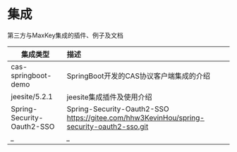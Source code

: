 
# 集成

第三方与MaxKey集成的插件、例子及文档

| 集成类型    | 描述    |
| --------| :-----  | 
| cas-springboot-demo     | SpringBoot开发的CAS协议客户端集成的介绍                        |
| jeesite/5.2.1           | jeesite集成插件及使用介绍        |
| Spring-Security-Oauth2-SSO | Spring-Security-Oauth2-SSO  https://gitee.com/hhw3KevinHou/spring-security-oauth2-sso.git |
|  *_*   |    *_*                          |



